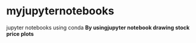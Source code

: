 # myjupyternotebooks
jupyter notebooks using conda
**By usingjupyter notebook drawing stock price plots**
